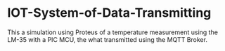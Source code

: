 # IOT-System-of-Data-Transmitting
This a simulation using Proteus of a temperature measurement using the LM-35 with a PIC MCU, the what transmitted using the MQTT Broker. 
